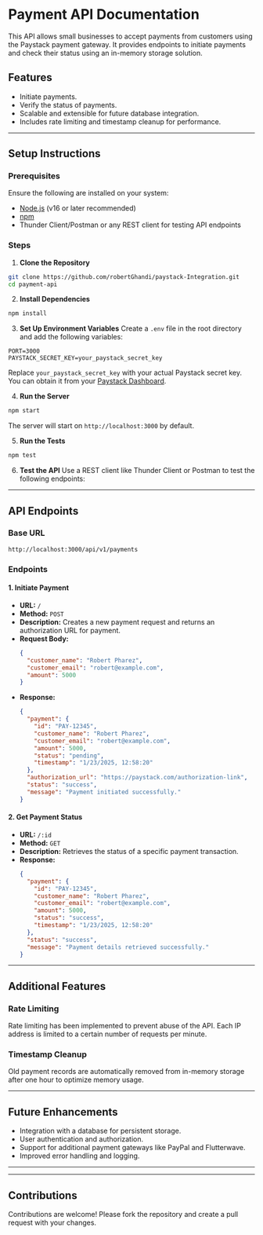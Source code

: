# Payment API Documentation

This API allows small businesses to accept payments from customers using the Paystack payment gateway. It provides endpoints to initiate payments and check their status using an in-memory storage solution.

## Features
- Initiate payments.
- Verify the status of payments.
- Scalable and extensible for future database integration.
- Includes rate limiting and timestamp cleanup for performance.

---

## Setup Instructions

### Prerequisites
Ensure the following are installed on your system:
- [Node.js](https://nodejs.org/) (v16 or later recommended)
- [npm](https://www.npmjs.com/)
- Thunder Client/Postman or any REST client for testing API endpoints

### Steps

1. **Clone the Repository**
```bash
git clone https://github.com/robertGhandi/paystack-Integration.git
cd payment-api
```

2. **Install Dependencies**
```bash
npm install
```

3. **Set Up Environment Variables**
Create a `.env` file in the root directory and add the following variables:
```env
PORT=3000
PAYSTACK_SECRET_KEY=your_paystack_secret_key
```
Replace `your_paystack_secret_key` with your actual Paystack secret key. You can obtain it from your [Paystack Dashboard](https://dashboard.paystack.com/).

4. **Run the Server**
```bash
npm start
```
The server will start on `http://localhost:3000` by default.

5. **Run the Tests**
```bash
npm test
```

6. **Test the API**
Use a REST client like Thunder Client or Postman to test the following endpoints:

---

## API Endpoints

### Base URL
```
http://localhost:3000/api/v1/payments
```

### Endpoints

#### 1. **Initiate Payment**
- **URL:** `/`
- **Method:** `POST`
- **Description:** Creates a new payment request and returns an authorization URL for payment.
- **Request Body:**
  ```json
  {
    "customer_name": "Robert Pharez",
    "customer_email": "robert@example.com",
    "amount": 5000
  }
  ```
- **Response:**
  ```json
  {
    "payment": {
      "id": "PAY-12345",
      "customer_name": "Robert Pharez",
      "customer_email": "robert@example.com",
      "amount": 5000,
      "status": "pending",
      "timestamp": "1/23/2025, 12:58:20"
    },
    "authorization_url": "https://paystack.com/authorization-link",
    "status": "success",
    "message": "Payment initiated successfully."
  }
  ```

#### 2. **Get Payment Status**
- **URL:** `/:id`
- **Method:** `GET`
- **Description:** Retrieves the status of a specific payment transaction.
- **Response:**
  ```json
  {
    "payment": {
      "id": "PAY-12345",
      "customer_name": "Robert Pharez",
      "customer_email": "robert@example.com",
      "amount": 5000,
      "status": "success",
      "timestamp": "1/23/2025, 12:58:20"
    },
    "status": "success",
    "message": "Payment details retrieved successfully."
  }
  ```

---

## Additional Features

### Rate Limiting
Rate limiting has been implemented to prevent abuse of the API. Each IP address is limited to a certain number of requests per minute.

### Timestamp Cleanup
Old payment records are automatically removed from in-memory storage after one hour to optimize memory usage.

---

## Future Enhancements
- Integration with a database for persistent storage.
- User authentication and authorization.
- Support for additional payment gateways like PayPal and Flutterwave.
- Improved error handling and logging.

---

---

## Contributions
Contributions are welcome! Please fork the repository and create a pull request with your changes.

